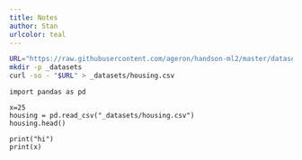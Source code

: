 ```yaml
---
title: Notes
author: Stan
urlcolor: teal
---
```


```{.bash .cb.run}
URL="https://raw.githubusercontent.com/ageron/handson-ml2/master/datasets/housing/housing.csv"
mkdir -p _datasets 
curl -so - "$URL" > _datasets/housing.csv
```

```{.python .cb.nb jupyter_kernel=python3}
import pandas as pd

x=25
housing = pd.read_csv("_datasets/housing.csv")
housing.head()
```

```{.python .cb.run}
print("hi")
print(x)
```
